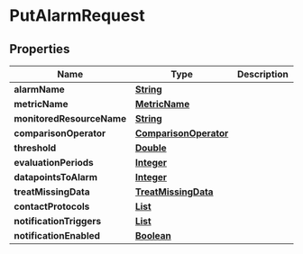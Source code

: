 

# PutAlarmRequest


## Properties

| Name | Type | Description | Notes |
|------------ | ------------- | ------------- | -------------|
|**alarmName** | [**String**](String.md) |  |  |
|**metricName** | [**MetricName**](MetricName.md) |  |  |
|**monitoredResourceName** | [**String**](String.md) |  |  |
|**comparisonOperator** | [**ComparisonOperator**](ComparisonOperator.md) |  |  |
|**threshold** | [**Double**](Double.md) |  |  |
|**evaluationPeriods** | [**Integer**](Integer.md) |  |  |
|**datapointsToAlarm** | [**Integer**](Integer.md) |  |  [optional] |
|**treatMissingData** | [**TreatMissingData**](TreatMissingData.md) |  |  [optional] |
|**contactProtocols** | [**List**](List.md) |  |  [optional] |
|**notificationTriggers** | [**List**](List.md) |  |  [optional] |
|**notificationEnabled** | [**Boolean**](Boolean.md) |  |  [optional] |



